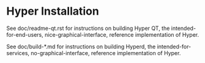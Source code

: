 <h1>Hyper Installation</h1>

See doc/readme-qt.rst for instructions on building Hyper QT,
the intended-for-end-users, nice-graphical-interface, reference
implementation of Hyper.

See doc/build-*.md for instructions on building Hyperd,
the intended-for-services, no-graphical-interface, reference
implementation of Hyper.
